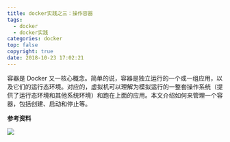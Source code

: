 ```yaml
---
title: docker实践之三：操作容器
tags:
  - docker
  - docker实践
categories: docker
top: false
copyright: true
date: 2018-10-23 17:02:21
---
```

容器是 Docker 又一核心概念。简单的说，容器是独立运行的一个或一组应用，以及它们的运行态环境。对应的，虚拟机可以理解为模拟运行的一整套操作系统（提供了运行态环境和其他系统环境）和跑在上面的应用。本文介绍如何来管理一个容器，包括创建、启动和停止等。
<!--more-->

**参考资料**
[]()

![](http://oankigr4l.bkt.clouddn.com/wexin.png)